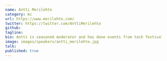 ```yaml
---
name: Antti Merilehto
category: mc
url: https://www.merilehto.com/
twitter: https://twitter.com/AnttiMerilehto
github:
tagline:
bio: Antti is seasoned moderator and has done events from tech festivals to local events. In his daily life he works with clients on how to find value from technology investments, especially in AI related themes.
image: images/speakers/antti_merilehto.jpg
talk:
published: true
---
```

